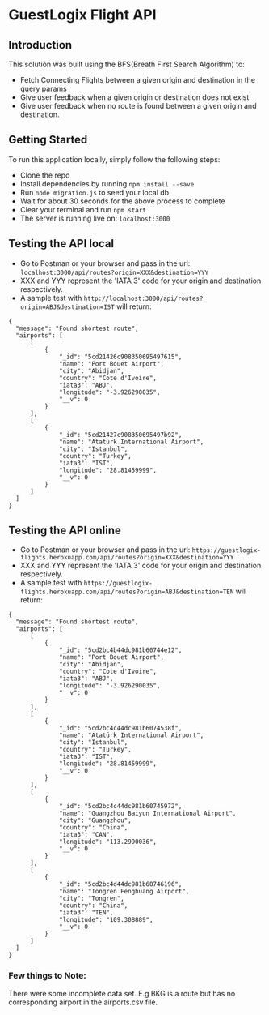 # GuestLogix Flight API 

## Introduction
This solution was built using the BFS(Breath First Search Algorithm) to:
- Fetch Connecting Flights between a given origin and destination in the query params
- Give user feedback when a given origin or destination does not exist
- Give user feedback when no route is found between a given origin and destination.

## Getting Started
To run this application locally, simply follow the following steps:
- Clone the repo
- Install dependencies by running `npm install --save`
- Run `node migration.js` to seed your local db
- Wait for about 30 seconds for the above process to complete
- Clear your terminal and run `npm start`
- The server is running live on: `localhost:3000`

## Testing the API local
- Go to Postman or your browser and pass in the url: `localhost:3000/api/routes?origin=XXX&destination=YYY`
- XXX and YYY represent the 'IATA 3' code for your origin and destination respectively.
- A sample test with `http://localhost:3000/api/routes?origin=ABJ&destination=IST` will return:

```
{
  "message": "Found shortest route",
  "airports": [
      [
          {
              "_id": "5cd21426c908350695497615",
              "name": "Port Bouet Airport",
              "city": "Abidjan",
              "country": "Cote d'Ivoire",
              "iata3": "ABJ",
              "longitude": "-3.926290035",
              "__v": 0
          }
      ],
      [
          {
              "_id": "5cd21427c908350695497b92",
              "name": "Atatürk International Airport",
              "city": "Istanbul",
              "country": "Turkey",
              "iata3": "IST",
              "longitude": "28.81459999",
              "__v": 0
          }
      ]
  ]
}
```

## Testing the API online
- Go to Postman or your browser and pass in the url: `https://guestlogix-flights.herokuapp.com/api/routes?origin=XXX&destination=YYY`
- XXX and YYY represent the 'IATA 3' code for your origin and destination respectively.
- A sample test with `https://guestlogix-flights.herokuapp.com/api/routes?origin=ABJ&destination=TEN` will return:

```
{
  "message": "Found shortest route",
  "airports": [
      [
          {
              "_id": "5cd2bc4b44dc981b60744e12",
              "name": "Port Bouet Airport",
              "city": "Abidjan",
              "country": "Cote d'Ivoire",
              "iata3": "ABJ",
              "longitude": "-3.926290035",
              "__v": 0
          }
      ],
      [
          {
              "_id": "5cd2bc4c44dc981b6074538f",
              "name": "Atatürk International Airport",
              "city": "Istanbul",
              "country": "Turkey",
              "iata3": "IST",
              "longitude": "28.81459999",
              "__v": 0
          }
      ],
      [
          {
              "_id": "5cd2bc4c44dc981b60745972",
              "name": "Guangzhou Baiyun International Airport",
              "city": "Guangzhou",
              "country": "China",
              "iata3": "CAN",
              "longitude": "113.2990036",
              "__v": 0
          }
      ],
      [
          {
              "_id": "5cd2bc4d44dc981b60746196",
              "name": "Tongren Fenghuang Airport",
              "city": "Tongren",
              "country": "China",
              "iata3": "TEN",
              "longitude": "109.308889",
              "__v": 0
          }
      ]
  ]
}
```


### Few things to Note:
There were some incomplete data set. E.g BKG is a route but has no corresponding airport in the airports.csv file.

